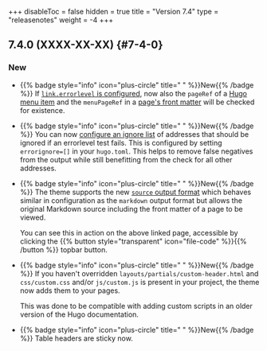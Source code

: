 +++
disableToc = false
hidden = true
title = "Version 7.4"
type = "releasenotes"
weight = -4
+++

## 7.4.0 (XXXX-XX-XX) {#7-4-0}

### New

- {{% badge style="info" icon="plus-circle" title=" " %}}New{{% /badge %}} If [`link.errorlevel` is configured](authoring/frontmatter/linking/#enabling-link-and-image-link-warnings), now also the `pageRef` of a [Hugo menu item](https://gohugo.io/content-management/menus/) and the `menuPageRef` in a [page's front matter](configuration/sidebar/menus/#displaying-arbitrary-links-in-a-page-menu) will be checked for existence.

- {{% badge style="info" icon="plus-circle" title=" " %}}New{{% /badge %}} You can now [configure an ignore list](authoring/frontmatter/linking/#ignoring-false-negatives) of addresses that should be ignored if an errorlevel test fails. This is configured by setting `errorignore=[]` in your `hugo.toml`. This helps to remove false negatives from the output while still benefitting from the check for all other addresses.

- {{% badge style="info" icon="plus-circle" title=" " %}}New{{% /badge %}} The theme supports the new [`source` output format](configuration/sitemanagement/outputformats/#source-support) which behaves similar in configuration as the `markdown` output format but allows the original Markdown source including the front matter of a page to be viewed.

  You can see this in action on the above linked page, accessible by clicking the {{% button style="transparent" icon="file-code" %}}{{% /button %}} topbar button.

- {{% badge style="info" icon="plus-circle" title=" " %}}New{{% /badge %}} If you haven't overridden `layouts/partials/custom-header.html` and `css/custom.css` and/or `js/custom.js` is present in your project, the theme now adds them to your pages.

  This was done to be compatible with adding custom scripts in an older version of the Hugo documentation.

- {{% badge style="info" icon="plus-circle" title=" " %}}New{{% /badge %}} Table headers are sticky now.
